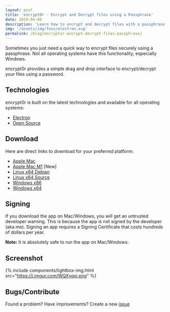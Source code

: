 ```yaml
---
layout: post
title: 'encrypt0r - Encrypt and Decrypt files using a Passphrase'
date: 2019-04-08
description: 'Learn how to encrypt and decrypt files with a passphrase using encrypt0r'
img: '/assets/img/foss/electron.svg'
permalink: /blog/encryptor-encrypt-decrypt-files-passphrase/
---
```


Sometimes you just need a quick way to encrypt files securely using a passphrase. Not all operating systems have this functionality, especially Windows.

encrypt0r provides a simple drag and drop interface to encrypt/decrypt your files using a password.

## Technologies

encrypt0r is built on the latest technologies and available for all operating systems:

- [Electron](https://electronjs.org/)
- [Open Source](https://github.com/kunalnagar/encrypt0r)

## Download

Here are direct links to download for your preferred platform:

- [Apple Mac](https://github.com/kunalnagar/encrypt0r/releases/latest/download/encrypt0r-mac.zip)
- [Apple Mac M1](https://github.com/kunalnagar/encrypt0r/releases/latest/download/encrypt0r-mac-m1.zip) [New]
- [Linux x64 Debian](https://github.com/kunalnagar/encrypt0r/releases/latest/download/encrypt0r-linux-deb.zip)
- [Linux x64 Source](https://github.com/kunalnagar/encrypt0r/releases/latest/download/encrypt0r-linux-x64.zip)
- [Windows x86](https://github.com/kunalnagar/encrypt0r/releases/latest/download/encrypt0r-windows-x86.zip)
- [Windows x64](https://github.com/kunalnagar/encrypt0r/releases/latest/download/encrypt0r-windows-x64.zip)

## Signing

If you download the app on Mac/Windows, you will get an untrusted developer warning. This is because the app is not signed by the developer (aka me). Signing an app requires a Signing Certificate that costs hundreds of dollars per year.

**Note:** It is absolutely safe to run the app on Mac/Windows.

## Screenshot

{% include components/lightbox-img.html src="https://i.imgur.com/WQXyqsj.png" %}

## Bugs/Contribute

Found a problem? Have improvements? Create a new [issue](https://github.com/kunalnagar/encrypt0r/issues)
